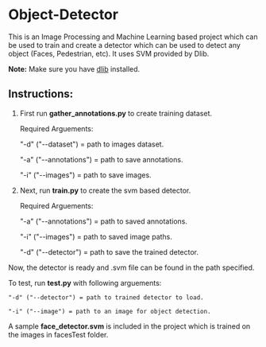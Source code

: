 # Object-Detector
This is an Image Processing and Machine Learning based project which can be used to train and create a detector which can be used to detect any object (Faces, Pedestrian, etc). It uses SVM provided by Dlib.

**Note:** Make sure you have [dlib](http://dlib.net/) installed.

## Instructions:
1. First run **gather_annotations.py** to create training dataset. 

    Required Arguements:
    
      "-d" ("--dataset") = path to images dataset.
      
      "-a" ("--annotations") = path to save annotations.
      
      "-i" ("--images") = path to save images.
      
 2. Next, run **train.py** to create the svm based detector. 
 
    Required Arguements:
        
      "-a" ("--annotations") = path to saved annotations.
      
      "-i" ("--images") = path to saved image paths.
      
      "-d" ("--detector") = path to save the trained detector.
      
Now, the detector is ready and .svm file can be found in the path specified.

To test, run **test.py** with following arguements:

    "-d" ("--detector") = path to trained detector to load.
    
    "-i" ("--image") = path to an image for object detection.

A sample **face_detector.svm** is included in the project which is trained on the images in facesTest folder.
